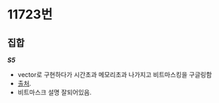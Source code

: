 # 11723번
## 집합
***S5***
- vector로 구현하다가 시간초과 메모리초과 나가지고 비트마스킹을 구글링함
- [출처](https://donggoolosori.github.io/2020/09/24/boj-11723/).
- 비트마스크 설명 잘되어있음.